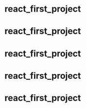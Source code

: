# react_first_project
# react_first_project
# react_first_project
# react_first_project
# react_first_project
